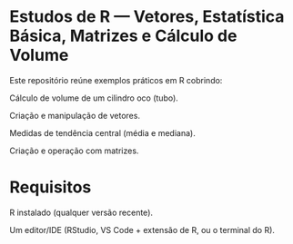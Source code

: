 # Estudos de R — Vetores, Estatística Básica, Matrizes e Cálculo de Volume

Este repositório reúne exemplos práticos em R cobrindo:

Cálculo de volume de um cilindro oco (tubo).

Criação e manipulação de vetores.

Medidas de tendência central (média e mediana).

Criação e operação com matrizes.

# Requisitos

R instalado (qualquer versão recente).

Um editor/IDE (RStudio, VS Code + extensão de R, ou o terminal do R).

